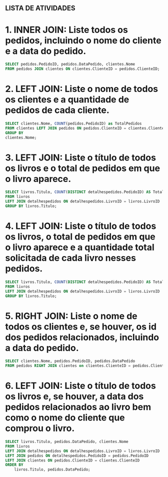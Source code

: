 ## LISTA DE ATIVIDADES

 # 1. INNER JOIN: Liste todos os pedidos, incluindo o nome do cliente e a data do pedido.

 ```sql
SELECT pedidos.PedidoID, pedidos.DataPedido, clientes.Nome
FROM pedidos JOIN clientes ON clientes.ClienteID = pedidos.ClienteID;
 ```

 # 2. LEFT JOIN: Liste o nome de todos os clientes e a quantidade de pedidos de cada cliente.
 
 ```sql 
SELECT clientes.Nome, COUNT(pedidos.PedidoID) as TotalPedidos
FROM clientes LEFT JOIN pedidos ON pedidos.ClienteID = clientes.ClienteID
GROUP BY
clientes.Nome;
 ```

# 3. LEFT JOIN: Liste o título de todos os livros e o total de pedidos em que o livro aparece.
 
 ```sql
SELECT livros.Titulo, COUNT(DISTINCT detalhespedidos.PedidoID) AS TotalPedidos
FROM livros 
LEFT JOIN detalhespedidos ON detalhespedidos.LivroID = livros.LivroID
GROUP BY livros.Titulo;
 ```

 # 4. LEFT JOIN: Liste o título de todos os livros, o total de pedidos em que o livro aparece e a quantidade total solicitada de cada livro nesses pedidos.

```sql
SELECT livros.Titulo, COUNT(DISTINCT detalhespedidos.PedidoID) AS TotalPedidos, SUM(detalhespedidos.Quantidade)
FROM livros 
LEFT JOIN detalhespedidos ON detalhespedidos.LivroID = livros.LivroID
GROUP BY livros.Titulo;
```

# 5. RIGHT JOIN: Liste o nome de todos os clientes e, se houver, os id dos pedidos relacionados, incluindo a data do pedido.


```sql
SELECT clientes.Nome, pedidos.PedidoID, pedidos.DataPedido
FROM pedidos RIGHT JOIN clientes on clientes.ClienteID = pedidos.ClienteID;
```

# 6. LEFT JOIN: Liste o título de todos os livros e, se houver, a data dos pedidos relacionados ao livro bem como o nome do cliente que comprou o livro.

```SQL
SELECT livros.Titulo, pedidos.DataPedido, clientes.Nome
FROM livros 
LEFT JOIN detalhespedidos ON detalhespedidos.LivroID = livros.LivroID
LEFT JOIN pedidos ON detalhespedidos.PedidoID = pedidos.PedidoID
LEFT JOIN clientes ON pedidos.ClienteID = clientes.ClienteID
ORDER BY 
    livros.Titulo, pedidos.DataPedido;
```